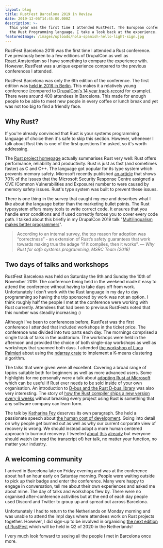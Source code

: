 ```yaml
---
layout: blog
title: RustFest Barcelona 2019 in Review
date: 2019-12-06T14:45:00.000Z
description: >-
  This year was the first time I attended RustFest. The European conference for
  the Rust Programming language. I take a look back at the experience.
featuredImage: /images/uploads/hola-spanish-hello-light-sign.jpg
---
```

RustFest Barcelona 2019 was the first time I attended a Rust conference. I've previously been to a few editions of DrupalCon as well as React.Amsterdam so I have something to compare the experience with. However, RustFest was a unique experience compared to the previous conferences I attended.

RustFest Barcelona was only the 6th edition of the conference. The first edition was [held in 2016 in Berlin](https://blog.rustfest.eu/past_events/). This makes it a relatively young conference (compared to [DrupalCon's 14 year track-record](https://www.drupal.org/association/drupalcon/locations#2005) for example). There were around 400 attendees in Barcelona. This made for enough people to be able to meet new people in every coffee or lunch break and yet was not too big to find a friendly face.

## Why Rust?

If you're already convinced that Rust is your systems programming language of choice then it's safe to skip this section. However, whenever I talk about Rust this is one of the first questions I'm asked, so it's worth addressing.

The [Rust project homepage](https://www.rust-lang.org/) actually summarises Rust very well: Rust offers performance, reliability and productivity. Rust is just as fast (and sometimes faster) as C and C++. The language got popular for its type system which prevents memory safety. Microsoft recently published [an article](https://msrc-blog.microsoft.com/2019/07/22/why-rust-for-safe-systems-programming/) that shows 70% of the issues that the Microsoft Security Response Centre assigned a CVE (Common Vulnerabilities and Exposure) number to were caused by memory safety issues. Rust's type system was built to prevent these issues.

There is one thing in the survey that caught my eye and describes what I like about the language better than the marketing bullet points. The Rust typesystem offers many tools to write correct code. It ensures that you handle error conditions and if used correctly forces you to cover every code path. I talked about this briefly in my DrupalCon 2019 talk "[Multilingualism makes better programmers](https://www.alexandervarwijk.com/talks/2019-10-30-multilingualism-makes-better-programmers-a-look-beyond-php-and-javascript/)".

> According to an internal survey, the top reason for adoption was “correctness” - an extension of Rust’s safety guarantees that work towards making true the adage “if it compiles, then it works”. — <cite>Why Rust for safe systems programming, MSRC Team (2019)</cite>

## Two days of talks and workshops

RustFest Barcelona was held on Saturday the 9th and Sunday the 10th of November 2019. The conference being held in the weekend made it easy to attend the conference without having to take days off from work. Unfortunately I don't work with the Rust language in my day to day programming so having the trip sponsored by work was not an option. I think roughly half the people I met at the conference were working with Rust currently. Attendees that had been to previous RustFests noted that this number was steadily increasing :)

Although I've been to conferences before, RustFest was the first conference I attended that included workshops in the ticket price. The conference was divided into two parts each day. The mornings comprised a single track of talks in the auditorium. The workshops were held in the afternoon and provided the choice of both single-day workshops as well as workshops that spanned both days. I attended [the workshop of Luca Palmieri](https://github.com/LukeMathWalker/ndarray-koans) about using the [ndarray crate](https://docs.rs/ndarray/0.13.0/ndarray/) to implement a K-means clustering algorithm.

The talks that were given were all excellent. Covering a broad range of topics suitable both for beginners as well as more advanced users. Some highlights for me personally were a talk about [adopting Rust at Microsoft](https://barcelona.rustfest.eu/sessions/r-evolution) which can be useful if Rust ever needs to be sold inside of your own organisation. An introduction to [D-bus and the Rust D-bus library](https://barcelona.rustfest.eu/sessions/zbus-yet-another-d-bus-library) was also very interesting. The story of [how the Rust compiler ships a new version every 6 weeks](https://barcelona.rustfest.eu/sessions/shipping-a-compiler) without breaking every project using Rust is something that any software company can learn form.

The talk by [Katharina Fey](https://twitter.com/spacekookie) deserves its own paragraph. She held a passionate speech about [the human cost of development](https://barcelona.rustfest.eu/sessions/human-cost-of-dev). Going into detail on why people get burned out as well as why our current corporate view of recovery is wrong. We should instead adopt a more human centered approach to burnout recovery. I tweeted [about](https://twitter.com/Kingdutch/status/1193492840518733825) [this](https://twitter.com/Kingdutch/status/1193497701813489665) [already](https://twitter.com/Kingdutch/status/1193505350068121600) but everyone should watch (or read the transcript of) her talk, no matter your function, no matter your industry.

## A welcoming community

I arrived in Barcelona late on Friday evening and was at the conference about half an hour early on Saturday morning. People were waiting outside to pick up their badge and enter the conference. Many were happy to engage in conversation, tell me about their own experiences and asked me about mine. The day of talks and workshops flew by. There were no organised after-conference activities but at the end of each day people used Discord and Twitter to group up and spread out across Barcelona.

Unfortunately I had to return to the Netherlands on Monday morning and was unable to attend the impl days where attendees work on Rust projects together. However, I did sign-up to be involved in organising [the next edition of RustFest](https://netherlands.rustfest.eu/) which will be held in Q2 of 2020 in the Netherlands!

I very much look forward to seeing all the people I met in Barcelona once more.
